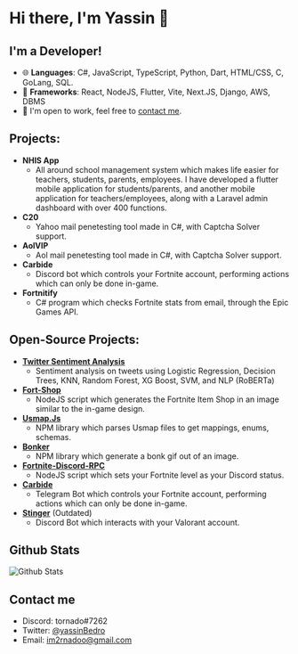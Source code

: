 # Hi there, I'm Yassin 👋

## I'm a Developer!
- 🌐 **Languages**: C#, JavaScript, TypeScript, Python, Dart, HTML/CSS, C, GoLang, SQL.
- 🔭 **Frameworks**: React, NodeJS, Flutter, Vite, Next.JS, Django, AWS, DBMS
- 🌱 I'm open to work, feel free to [contact me](#contact-me).

## Projects:
* **NHIS App**
  * All around school management system which makes life easier for teachers, students, parents, employees. I have developed a flutter mobile application for students/parents, and another mobile application for teachers/employees, along with a Laravel admin dashboard with over 400 functions.
* **C20**
  * Yahoo mail penetesting tool made in C#, with Captcha Solver support.
* **AolVIP**
  * Aol mail penetesting tool made in C#, with Captcha Solver support.
* **Carbide**
  * Discord bot which controls your Fortnite account, performing actions which can only be done in-game.
* **Fortnitify**
   * C# program which checks Fortnite stats from email, through the Epic Games API.

## Open-Source Projects:
* **[Twitter Sentiment Analysis](https://github.com/Im2rnado/twitter-sentiment-analysis)**
  * Sentiment analysis on tweets using Logistic Regression, Decision Trees, KNN, Random Forest, XG Boost, SVM, and NLP (RoBERTa) 
* **[Fort-Shop](https://github.com/im2rnado/Fort-Shop)**
  * NodeJS script which generates the Fortnite Item Shop in an image similar to the in-game design.
* **[Usmap.Js](https://github.com/im2rnado/Usmap.js)**
  * NPM library which parses Usmap files to get mappings, enums, schemas.
* **[Bonker](https://github.com/im2rnado/Bonker.js)**
  * NPM library which generate a bonk gif out of an image.
* **[Fortnite-Discord-RPC](https://github.com/im2rnado/Fortnite-Discord-RPC)**
  * NodeJS script which sets your Fortnite level as your Discord status.
* **[Carbide](https://t.me/CarbideFNBot)**
  * Telegram Bot which controls your Fortnite account, performing actions which can only be done in-game.
* **[Stinger](https://github.com/im2rnado/Stinger-Help)** (Outdated)
  * Discord Bot which interacts with your Valorant account.

## Github Stats
<img src="https://github-readme-stats.vercel.app/api?username=im2rnado&show_icons=true&theme=light&count_private=true" alt="Github Stats"/>

## Contact me
- Discord: tornado#7262
- Twitter: [@yassinBedro](https://x.com/yassinBedro)
- Email: im2rnadoo@gmail.com
